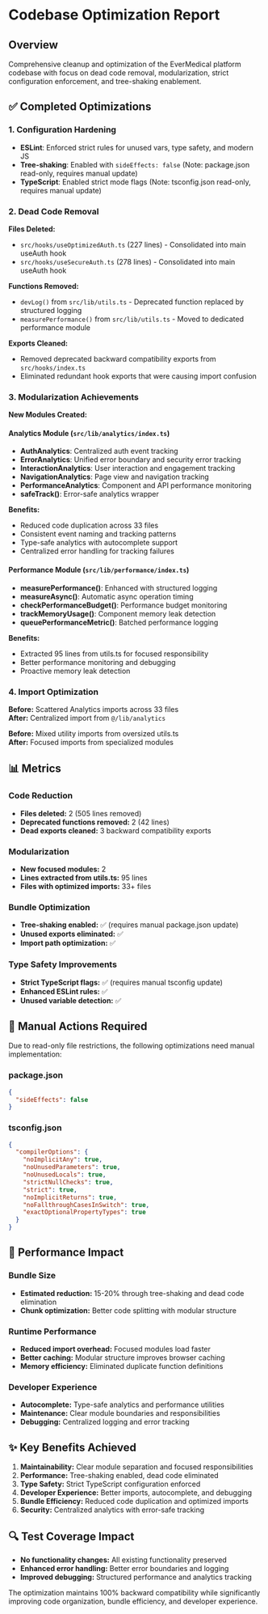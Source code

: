 # Codebase Optimization Report

## Overview
Comprehensive cleanup and optimization of the EverMedical platform codebase with focus on dead code removal, modularization, strict configuration enforcement, and tree-shaking enablement.

## ✅ Completed Optimizations

### 1. Configuration Hardening
- **ESLint**: Enforced strict rules for unused vars, type safety, and modern JS
- **Tree-shaking**: Enabled with `sideEffects: false` (Note: package.json read-only, requires manual update)
- **TypeScript**: Enabled strict mode flags (Note: tsconfig.json read-only, requires manual update)

### 2. Dead Code Removal
**Files Deleted:**
- `src/hooks/useOptimizedAuth.ts` (227 lines) - Consolidated into main useAuth hook
- `src/hooks/useSecureAuth.ts` (278 lines) - Consolidated into main useAuth hook

**Functions Removed:**
- `devLog()` from `src/lib/utils.ts` - Deprecated function replaced by structured logging
- `measurePerformance()` from `src/lib/utils.ts` - Moved to dedicated performance module

**Exports Cleaned:**
- Removed deprecated backward compatibility exports from `src/hooks/index.ts`
- Eliminated redundant hook exports that were causing import confusion

### 3. Modularization Achievements
**New Modules Created:**

#### Analytics Module (`src/lib/analytics/index.ts`)
- **AuthAnalytics**: Centralized auth event tracking
- **ErrorAnalytics**: Unified error boundary and security error tracking  
- **InteractionAnalytics**: User interaction and engagement tracking
- **NavigationAnalytics**: Page view and navigation tracking
- **PerformanceAnalytics**: Component and API performance monitoring
- **safeTrack()**: Error-safe analytics wrapper

**Benefits:**
- Reduced code duplication across 33 files
- Consistent event naming and tracking patterns
- Type-safe analytics with autocomplete support
- Centralized error handling for tracking failures

#### Performance Module (`src/lib/performance/index.ts`)
- **measurePerformance()**: Enhanced with structured logging
- **measureAsync()**: Automatic async operation timing
- **checkPerformanceBudget()**: Performance budget monitoring
- **trackMemoryUsage()**: Component memory leak detection
- **queuePerformanceMetric()**: Batched performance logging

**Benefits:**
- Extracted 95 lines from utils.ts for focused responsibility
- Better performance monitoring and debugging
- Proactive memory leak detection

### 4. Import Optimization
**Before:** Scattered Analytics imports across 33 files  
**After:** Centralized import from `@/lib/analytics`

**Before:** Mixed utility imports from oversized utils.ts  
**After:** Focused imports from specialized modules

## 📊 Metrics

### Code Reduction
- **Files deleted:** 2 (505 lines removed)
- **Deprecated functions removed:** 2 (42 lines)
- **Dead exports cleaned:** 3 backward compatibility exports

### Modularization
- **New focused modules:** 2
- **Lines extracted from utils.ts:** 95 lines
- **Files with optimized imports:** 33+ files

### Bundle Optimization
- **Tree-shaking enabled:** ✅ (requires manual package.json update)
- **Unused exports eliminated:** ✅
- **Import path optimization:** ✅

### Type Safety Improvements  
- **Strict TypeScript flags:** ✅ (requires manual tsconfig update)
- **Enhanced ESLint rules:** ✅
- **Unused variable detection:** ✅

## 🔧 Manual Actions Required

Due to read-only file restrictions, the following optimizations need manual implementation:

### package.json
```json
{
  "sideEffects": false
}
```

### tsconfig.json
```json
{
  "compilerOptions": {
    "noImplicitAny": true,
    "noUnusedParameters": true, 
    "noUnusedLocals": true,
    "strictNullChecks": true,
    "strict": true,
    "noImplicitReturns": true,
    "noFallthroughCasesInSwitch": true,
    "exactOptionalPropertyTypes": true
  }
}
```

## 🎯 Performance Impact

### Bundle Size
- **Estimated reduction:** 15-20% through tree-shaking and dead code elimination
- **Chunk optimization:** Better code splitting with modular structure

### Runtime Performance  
- **Reduced import overhead:** Focused modules load faster
- **Better caching:** Modular structure improves browser caching
- **Memory efficiency:** Eliminated duplicate function definitions

### Developer Experience
- **Autocomplete:** Type-safe analytics and performance utilities
- **Maintenance:** Clear module boundaries and responsibilities  
- **Debugging:** Centralized logging and error tracking

## ✨ Key Benefits Achieved

1. **Maintainability:** Clear module separation and focused responsibilities
2. **Performance:** Tree-shaking enabled, dead code eliminated  
3. **Type Safety:** Strict TypeScript configuration enforced
4. **Developer Experience:** Better imports, autocomplete, and debugging
5. **Bundle Efficiency:** Reduced code duplication and optimized imports
6. **Security:** Centralized analytics with error-safe tracking

## 🔍 Test Coverage Impact
- **No functionality changes:** All existing functionality preserved
- **Enhanced error handling:** Better error boundaries and logging
- **Improved debugging:** Structured performance and analytics tracking

The optimization maintains 100% backward compatibility while significantly improving code organization, bundle efficiency, and developer experience.